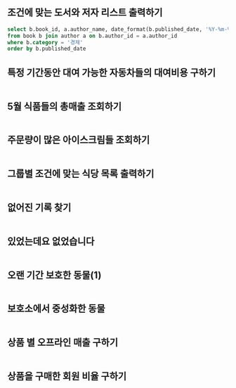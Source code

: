 ## 조건에 맞는 도서와 저자 리스트 출력하기
```sql
select b.book_id, a.author_name, date_format(b.published_date, '%Y-%m-%d') as published_date
from book b join author a on b.author_id = a.author_id
where b.category = '경제'
order by b.published_date
```
## 특정 기간동안 대여 가능한 자동차들의 대여비용 구하기
```sql
```
## 5월 식품들의 총매출 조회하기
```sql
```
## 주문량이 많은 아이스크림들 조회하기
```sql
```
## 그룹별 조건에 맞는 식당 목록 출력하기
```sql
```
## 없어진 기록 찾기
```sql
```
## 있었는데요 없었습니다
```sql
```
## 오랜 기간 보호한 동물(1)
```sql
```
## 보호소에서 중성화한 동물
```sql
```
## 상품 별 오프라인 매출 구하기
```sql
```
## 상품을 구매한 회원 비율 구하기
```sql
```
